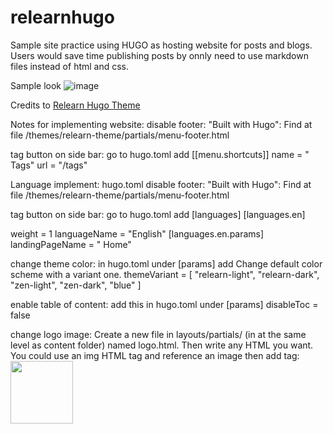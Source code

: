 # relearnhugo

Sample site practice using HUGO as hosting website for posts and blogs. Users would save time publishing posts by onnly need to use markdown files instead of html and css. 

Sample look
![image](https://github.com/mari1li/relearnhugo/assets/77930939/28d7d81f-d6b0-4412-ab2e-e60b1a9e9907)

Credits to [Relearn Hugo Theme](https://mcshelby.github.io/hugo-theme-relearn/more/credits/index.html)


Notes for implementing website:
disable footer: "Built with Hugo": Find at file /themes/relearn-theme/partials/menu-footer.html

tag button on side bar: go to hugo.toml add 
[[menu.shortcuts]]
name = "<i class='fas fa-tags'></i> Tags"
url = "/tags"

Language implement: hugo.toml disable footer: "Built with Hugo": Find at file /themes/relearn-theme/partials/menu-footer.html

tag button on side bar: go to hugo.toml add 
[languages]
[languages.en]

weight = 1
languageName = "English"
[languages.en.params]
landingPageName = "<i class='fas fa-home'></i> Home"

change theme color: in hugo.toml under [params] add
Change default color scheme with a variant one.
themeVariant = [ "relearn-light", "relearn-dark", "zen-light", "zen-dark", "blue" ]

enable table of content: add this in hugo.toml under [params]
disableToc = false

change logo image: Create a new file in layouts/partials/ (in at the same level as content folder) named logo.html. Then write any HTML you want. You could use an img HTML tag and reference an image then add tag:
<img src="/images/kafka_logo.png" alt="" height=100px>
